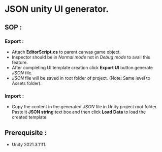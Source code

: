# JSON unity UI generator.

## SOP :

### Export :

- Attach **EditorScript.cs** to parent canvas game object.
- Inspector should be in _Normal mode_ not in _Debug mode_ to avail this feature.
- After completing UI template creation click **Export UI** button generate _JSON_ file.
- _JSON_ file will be saved in root folder of project. (Note: Same level to Assets folder).

### Import :
- Copy the content in the generated _JSON_ file in Unity project root folder.  
  Paste it **JSON string** text box and then click **Load Data** to load the created template.

## Prerequisite : 
- Unity 2021.3.11f1.